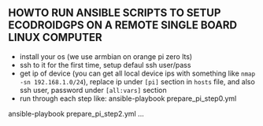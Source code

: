 HOWTO RUN ANSIBLE SCRIPTS TO SETUP ECODROIDGPS ON A REMOTE SINGLE BOARD LINUX COMPUTER
------------------------------------------------------------------------

- install your os (we use armbian on orange pi zero lts)
- ssh to it for the first time, setup defaul ssh user/pass
- get ip of device (you can get all local device ips with something like `nmap -sn 192.168.1.0/24`), replace ip under `[pi]` section in `hosts` file, and also ssh user, password under `[all:vars]` section 
- run through each step like:
ansible-playbook prepare_pi_step0.yml
<skip step1 if you dont need mqtt and ble location and navigation profile>
ansible-playbook prepare_pi_step2.yml
...

